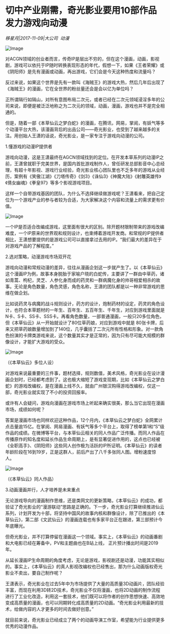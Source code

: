 # 切中产业刚需，奇光影业要用10部作品发力游戏向动漫

*移星月|2017-11-09|大公司 
                                                动漫*

![Image](http://si1.go2yd.com/get-image/0IEMx9R2Sga)

对ACGN领域的创业者而言，传奇IP是层出不穷的，但在这个漫画，动画，影视剧，游戏可以依托于IP随时转换表现形态的年代，假想一下，如果《王者荣耀》或《阴阳师》是先有漫画或动画，再出游戏，它们会是今天这种热度和流量吗？

反过来说，如果这个世界是先有一款叫《海贼王》的游戏大热，然后几年后出现了《海贼王》的漫画，它在全世界的粉丝量还会是会以亿为单位吗？

正所谓隔行如隔山，对所有意图布局二次元，或者已经在二次元领域浸淫多年的公司来说，即便是被泛泛地称之为二次元的领域，动画，漫画，游戏也并不是完全相通的。

但是，随着一部《本草仙云之梦白蛇》的漫画，在腾讯，网易，掌阅，有妖气等多个动漫平台大热，该漫画背后的出品公司——奇光影业，也受到了越来越多的关注。用创始人王潇的话说，奇光影业，是一家专注于游戏向动漫的公司。

1.懂游戏的动漫IP提供者

游戏向动漫，这是王潇最终在AGCN领域找到的定位。在开发本草系列的动漫IP之前，王潇曾就职于完美世界，是国内首批游戏制作人，曾任研发总部影音中心总经理，有超十年影视、游戏行业经验，奇光影业核心团队里也不乏多年的游戏从业经历，案例有《笑傲江湖》《刀塔传奇》《剑3》《诛仙3》《神魔大陆》《射雕英雄传》《倩女幽魂》《拳皇97》等多个影视游戏项目。

这样一个自带游戏基因的团队，为什么不选择继续做游戏呢？王潇看来，把自己定位为一个游戏产业的参与者较为合适，为大家解决这个内容和流量上的需求更有价值。

![Image](http://si1.go2yd.com/get-image/0IEMxCDFiUq)

一个IP是否适合改编成游戏，这里面有很大的区别。除开题材限制带来的游戏改编难度，一个IP原来的世界观和规则设计，也束缚着游戏开发商。和常规的IP提供者相比，王潇想要提供的是游戏公司可以直接拿过去用的IP。“我们最大的差异在于对游戏产品的了解程度。”

2.选对策略，动漫游戏市场双开花

游戏向动漫和常规动漫的差异，往往从漫画企划这一步就产生了。以《本草仙云》这个漫画IP为例，故事本身脱胎于家喻户晓的白蛇传，主要讲了一群由中草药，诸如青蒿、枸杞，灵芝、人参化身而成的药灵和一群病魔化身的帅哥相爱相杀的故事。无论是角色数量，角色灵感，角色名称，王潇的团队都是以一种非常游戏的思维在做企划。

比如说药灵与病魔的战斗规则设计，药方的设计，炮制药材的设定，药灵的角色设计，也符合本草题材的一年生、百年生、五百年生、千年生，对应到游戏里面就是N卡、S卡、SS卡、SSS卡。再看角色数量，一部普通漫画，一般只20多位角色，但《本草仙云》从一开始就设计了80位草药娘，对应到游戏中就是 80张卡牌，后来又把草药娘数量增加到了140位，几乎囊括了二次元所有性格和形象。对一款角色扮演的卡牌类游戏来说，这个数量其实才是正常的，因为只有尽可能大规模的群像设计，才能扩大游戏的受众。

![Image](http://si1.go2yd.com/get-image/0IEMxAn59MW)

（《本草仙云》多位人设）

对游戏来说最重要的三件事，题材选择，规则数值，美术风格，奇光影业在设计漫画企划时，已经都考虑到了。这也极大缩短了游戏变现期，比如《本草仙云之梦白蛇》的游戏改编权，是在漫画上线不久，就由广州银汉购得游戏改编权，仅这一部，奇光影业就实现了不小的投资回报率。

或许有人会疑问，游戏向漫画在游戏市场上听起来确实很美，那么当它出现在漫画市场，成绩如何呢？

答案是漫画市场也同样欢迎这种作品，12个月内，《本草仙云之梦白蛇》全网累计点击量逾15亿。在掌阅、网易漫画、有妖气等多个平台上，取得了榜单第1和“S”级作品的成绩。在微博等平台，与本草仙云相关的同人作品广泛传播。而同人作品在传播原作的知名度和延长作品生命周期上，是有显著促进作用的，这点也已经被《全职高手》、《阴阳师》这些同人创作极为活跃的IP所证明。《本草仙云》的读者年龄阶段在16到19岁，正是这群人，前后产出了八千多张同人图。增粉速度惊人。

![Image](http://si1.go2yd.com/get-image/0IEMxDPYGo4)

（《本草仙云》同人作品）

3.动画漫画并行，人才培养是未来重点

无论游戏导向的漫画制作思维，还是类网文的更新策略，《本草仙云》的成功，都验证了奇光影业的“漫游联动”思路是正确的。下一步，奇光影业打算继续推进仙云系列，计划开发为十部，将坚持中国风的故事内核和群像设计，除了已推出的《本草仙云》，第二部《文武仙云》的漫画连载也有多家平台正在跟进，第三部预计今年底曝光。

但奇光影业，并不打算停留在漫画这一个领域。事实上，《本草仙云》的动画番剧和大电影已经在筹备中，PV和主题曲也在B站上线， 正片预计播出时间是2019年。

从延长漫画IP生命周期的角度考虑，无论是游戏，影视剧还是动漫，功能其实相似的。事实上，《本草仙云》的真人影视改编权也已经售出，那为什么动画版权奇光影业不卖出，要自己制作呢？

王潇表示，奇光影业在过去5年中为市场提供了大量的高质量3D动画片，团队经验丰富，而现在利用3D转2D技术，奇光影业不仅将漫画，也将2D动画的制作流程进行了工业化改造，利用这一套技术，他们既可以将作者的创作思想快速、高效地变成高质量的漫画，也可以同期转化成高质量的2D动画。“奇光影业利用最新的技术，给做内容的人才更多的时间去做好创意。”

就目前来说，奇光影业已经成立了两个的动画导演工作室，希望能为行业提供更多优秀的动漫作品。

